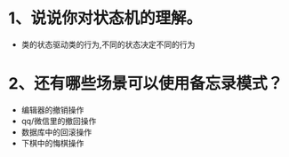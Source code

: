# 1、说说你对状态机的理解。

* 类的状态驱动类的行为,不同的状态决定不同的行为


# 2、还有哪些场景可以使用备忘录模式？
* 编辑器的撤销操作
* qq/微信里的撤回操作
* 数据库中的回滚操作
* 下棋中的悔棋操作
